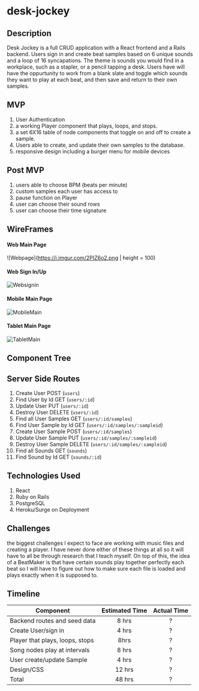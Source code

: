 # desk-jockey

## Description
Desk Jockey is a full CRUD application with a React frontend and a Rails backend. Users sign in and create beat samples based on 6 unique sounds and a loop of 16 syncapations. The theme is sounds you would find in a workplace, such as a stapler, or a pencil tapping a desk. Users have will have the oppurtunity to work from a blank slate and toggle which sounds they want to play at each beat, and then save and return to their own samples.

## MVP
1. User Authentication
2. a working Player component that plays, loops, and stops.
3. a set 6X16 table of node components that toggle on and off to create a sample.
4. Users able to create, and update their own samples to the database.
5. responsive design including a burger menu for mobile devices

## Post MVP
1. users able to choose BPM (beats per minute)
2. custom samples each user has access to
3. pause function on Player
4. user can choose their sound rows
5. user can choose their time signature

## WireFrames

#### Web Main Page
![Webpage](https://i.imgur.com/2PIZ6o2.png | height = 100) 
#### Web Sign In/Up
![Websignin](https://i.imgur.com/T2K09JP.png)
#### Mobile Main Page
![MobileMain](https://i.imgur.com/2SfBSu6.png)
#### Tablet Main Page
![TabletMain](https://i.imgur.com/7GEFOuQ.png)

## Component Tree

## Server Side Routes
1. Create User  POST (`users`)
2. Find User by Id GET (`users/:id`)
3. Update User PUT (`users/:id`)
4. Destroy User DELETE (`users/:id`)
5. Find all User Samples GET (`users/:id/samples`)
6. Find User Sample by Id GET (`users/:id/samples/:sampleid`)
7. Create  User Sample POST (`users/:id/samples`)
8. Update User Sample PUT (`users/:id/samples/:sampleid`)
8. Destroy User Sample DELETE (`users/:id/samples/:sampleid`)
9. Find all Sounds GET (`sounds`)
10. Find Sound by Id GET (`sounds/:id`)

## Technologies Used
1. React
2. Ruby on Rails
3. PostgreSQL
4. Heroku/Surge on Deployment

## Challenges
the biggest challenges I expect to face are working with music files and creating a player. I have never done either of these things at all so it will have to all be through research that I teach myself. On top of this, the idea of a BeatMaker is that have certain sounds play together perfectly each beat so I will have to figure out how to make sure each file is loaded and plays exactly when it is supposed to.



## Timeline
| Component |  Estimated Time | Actual Time |
| --- | :---: | :---: | 
| Backend routes and seed data | 8 hrs| ?|
| Create User/sign in | 4 hrs| ?|
| Player that plays, loops, stops | 8hrs| ?| 
| Song nodes play at intervals | 8 hrs| ?|
| User create/update Sample | 4 hrs| ?|
| Design/CSS | 12 hrs| ?|
| Total | 48 hrs| ?|





